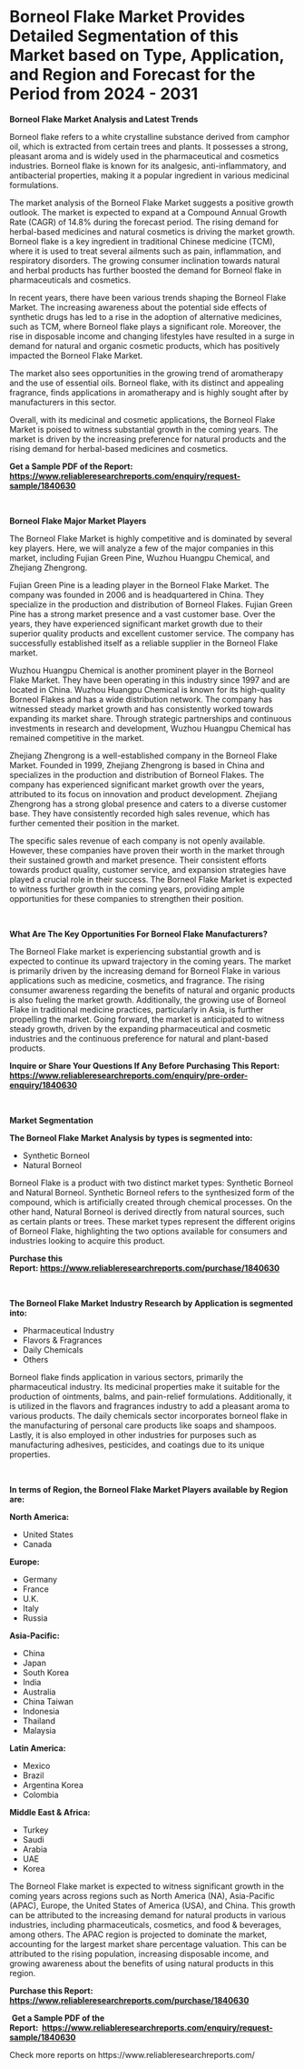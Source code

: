 <p><h1>Borneol Flake Market Provides Detailed Segmentation of this Market based on Type, Application, and Region and Forecast for the Period from 2024 - 2031</h1></p><p><strong>Borneol Flake Market Analysis and Latest Trends</strong></p>
<p><p>Borneol flake refers to a white crystalline substance derived from camphor oil, which is extracted from certain trees and plants. It possesses a strong, pleasant aroma and is widely used in the pharmaceutical and cosmetics industries. Borneol flake is known for its analgesic, anti-inflammatory, and antibacterial properties, making it a popular ingredient in various medicinal formulations.</p><p>The market analysis of the Borneol Flake Market suggests a positive growth outlook. The market is expected to expand at a Compound Annual Growth Rate (CAGR) of 14.8% during the forecast period. The rising demand for herbal-based medicines and natural cosmetics is driving the market growth. Borneol flake is a key ingredient in traditional Chinese medicine (TCM), where it is used to treat several ailments such as pain, inflammation, and respiratory disorders. The growing consumer inclination towards natural and herbal products has further boosted the demand for Borneol flake in pharmaceuticals and cosmetics.</p><p>In recent years, there have been various trends shaping the Borneol Flake Market. The increasing awareness about the potential side effects of synthetic drugs has led to a rise in the adoption of alternative medicines, such as TCM, where Borneol flake plays a significant role. Moreover, the rise in disposable income and changing lifestyles have resulted in a surge in demand for natural and organic cosmetic products, which has positively impacted the Borneol Flake Market.</p><p>The market also sees opportunities in the growing trend of aromatherapy and the use of essential oils. Borneol flake, with its distinct and appealing fragrance, finds applications in aromatherapy and is highly sought after by manufacturers in this sector.</p><p>Overall, with its medicinal and cosmetic applications, the Borneol Flake Market is poised to witness substantial growth in the coming years. The market is driven by the increasing preference for natural products and the rising demand for herbal-based medicines and cosmetics.</p></p>
<p><strong>Get a Sample PDF of the Report:&nbsp; <a href="https://www.reliableresearchreports.com/enquiry/request-sample/1840630">https://www.reliableresearchreports.com/enquiry/request-sample/1840630</a></strong></p>
<p>&nbsp;</p>
<p><strong>Borneol Flake Major Market Players</strong></p>
<p><p>The Borneol Flake Market is highly competitive and is dominated by several key players. Here, we will analyze a few of the major companies in this market, including Fujian Green Pine, Wuzhou Huangpu Chemical, and Zhejiang Zhengrong.</p><p>Fujian Green Pine is a leading player in the Borneol Flake Market. The company was founded in 2006 and is headquartered in China. They specialize in the production and distribution of Borneol Flakes. Fujian Green Pine has a strong market presence and a vast customer base. Over the years, they have experienced significant market growth due to their superior quality products and excellent customer service. The company has successfully established itself as a reliable supplier in the Borneol Flake market.</p><p>Wuzhou Huangpu Chemical is another prominent player in the Borneol Flake Market. They have been operating in this industry since 1997 and are located in China. Wuzhou Huangpu Chemical is known for its high-quality Borneol Flakes and has a wide distribution network. The company has witnessed steady market growth and has consistently worked towards expanding its market share. Through strategic partnerships and continuous investments in research and development, Wuzhou Huangpu Chemical has remained competitive in the market.</p><p>Zhejiang Zhengrong is a well-established company in the Borneol Flake Market. Founded in 1999, Zhejiang Zhengrong is based in China and specializes in the production and distribution of Borneol Flakes. The company has experienced significant market growth over the years, attributed to its focus on innovation and product development. Zhejiang Zhengrong has a strong global presence and caters to a diverse customer base. They have consistently recorded high sales revenue, which has further cemented their position in the market.</p><p>The specific sales revenue of each company is not openly available. However, these companies have proven their worth in the market through their sustained growth and market presence. Their consistent efforts towards product quality, customer service, and expansion strategies have played a crucial role in their success. The Borneol Flake Market is expected to witness further growth in the coming years, providing ample opportunities for these companies to strengthen their position.</p></p>
<p>&nbsp;</p>
<p><strong>What Are The Key Opportunities For Borneol Flake Manufacturers?</strong></p>
<p><p>The Borneol Flake market is experiencing substantial growth and is expected to continue its upward trajectory in the coming years. The market is primarily driven by the increasing demand for Borneol Flake in various applications such as medicine, cosmetics, and fragrance. The rising consumer awareness regarding the benefits of natural and organic products is also fueling the market growth. Additionally, the growing use of Borneol Flake in traditional medicine practices, particularly in Asia, is further propelling the market. Going forward, the market is anticipated to witness steady growth, driven by the expanding pharmaceutical and cosmetic industries and the continuous preference for natural and plant-based products.</p></p>
<p><strong>Inquire or Share Your Questions If Any Before Purchasing This Report: <a href="https://www.reliableresearchreports.com/enquiry/pre-order-enquiry/1840630">https://www.reliableresearchreports.com/enquiry/pre-order-enquiry/1840630</a></strong></p>
<p>&nbsp;</p>
<p><strong>Market Segmentation</strong></p>
<p><strong>The Borneol Flake Market Analysis by types is segmented into:</strong></p>
<p><ul><li>Synthetic Borneol</li><li>Natural Borneol</li></ul></p>
<p><p>Borneol Flake is a product with two distinct market types: Synthetic Borneol and Natural Borneol. Synthetic Borneol refers to the synthesized form of the compound, which is artificially created through chemical processes. On the other hand, Natural Borneol is derived directly from natural sources, such as certain plants or trees. These market types represent the different origins of Borneol Flake, highlighting the two options available for consumers and industries looking to acquire this product.</p></p>
<p><strong>Purchase this Report:&nbsp;<a href="https://www.reliableresearchreports.com/purchase/1840630">https://www.reliableresearchreports.com/purchase/1840630</a></strong></p>
<p>&nbsp;</p>
<p><strong>The Borneol Flake Market Industry Research by Application is segmented into:</strong></p>
<p><ul><li>Pharmaceutical Industry</li><li>Flavors & Fragrances</li><li>Daily Chemicals</li><li>Others</li></ul></p>
<p><p>Borneol flake finds application in various sectors, primarily the pharmaceutical industry. Its medicinal properties make it suitable for the production of ointments, balms, and pain-relief formulations. Additionally, it is utilized in the flavors and fragrances industry to add a pleasant aroma to various products. The daily chemicals sector incorporates borneol flake in the manufacturing of personal care products like soaps and shampoos. Lastly, it is also employed in other industries for purposes such as manufacturing adhesives, pesticides, and coatings due to its unique properties.</p></p>
<p>&nbsp;</p>
<p><strong>In terms of Region, the Borneol Flake Market Players available by Region are:</strong></p>
<p>
    <p> <strong> North America: </strong>
        <ul>
            <li>United States</li>
            <li>Canada</li>
        </ul>
        </p> 
    <p> <strong> Europe: </strong>
        <ul>
            <li>Germany</li>
            <li>France</li>
            <li>U.K.</li>
            <li>Italy</li>
            <li>Russia</li>
        </ul>
        </p> 
    <p> <strong> Asia-Pacific: </strong>
        <ul>
            <li>China</li>
            <li>Japan</li>
            <li>South Korea</li>
            <li>India</li>
            <li>Australia</li>
            <li>China Taiwan</li>
            <li>Indonesia</li>
            <li>Thailand</li>
            <li>Malaysia</li>
        </ul>
        </p> 
    <p> <strong> Latin America: </strong>
        <ul>
            <li>Mexico</li>
            <li>Brazil</li>
            <li>Argentina Korea</li>
            <li>Colombia</li>
        </ul>
        </p> 
    <p> <strong> Middle East & Africa: </strong>
        <ul>
            <li>Turkey</li>
            <li>Saudi</li>
            <li>Arabia</li>
            <li>UAE</li>
            <li>Korea</li>
        </ul>
    </p>
    </p>
<p><p>The Borneol Flake market is expected to witness significant growth in the coming years across regions such as North America (NA), Asia-Pacific (APAC), Europe, the United States of America (USA), and China. This growth can be attributed to the increasing demand for natural products in various industries, including pharmaceuticals, cosmetics, and food & beverages, among others. The APAC region is projected to dominate the market, accounting for the largest market share percentage valuation. This can be attributed to the rising population, increasing disposable income, and growing awareness about the benefits of using natural products in this region.</p></p>
<p><strong>Purchase this Report: <a href="https://www.reliableresearchreports.com/purchase/1840630">https://www.reliableresearchreports.com/purchase/1840630</a></strong></p>
<p>&nbsp;<strong>Get a Sample PDF of the Report:&nbsp;&nbsp;<a href="https://www.reliableresearchreports.com/enquiry/request-sample/1840630">https://www.reliableresearchreports.com/enquiry/request-sample/1840630</a></strong></p>
<p><strong></strong></p>
<p>Check more reports on https://www.reliableresearchreports.com/</p>
